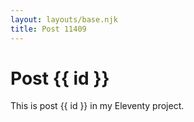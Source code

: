 ```yaml
---
layout: layouts/base.njk
title: Post 11409
---
```


# Post {{ id }}

This is post {{ id }} in my Eleventy project.
